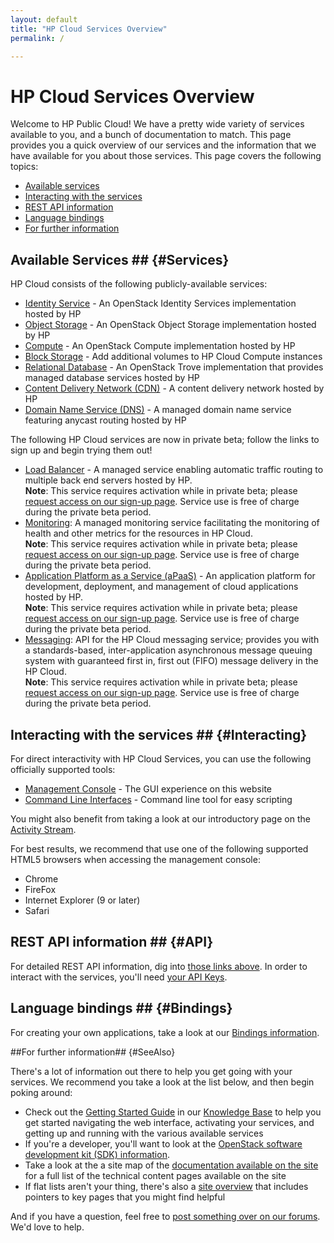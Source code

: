 ```yaml
---
layout: default
title: "HP Cloud Services Overview"
permalink: /

---
```

<!-- <iframe src="https://player.vimeo.com/video/38064508?title=0&amp;byline=0&amp;portrait=0" width="580" height="420" frameborder="0"> </iframe> -->

# HP Cloud Services Overview

Welcome to HP Public Cloud!  We have a pretty wide variety of services available to you, and a bunch of documentation to match.  This page provides you a quick overview of our services and the information that we have available for you about those services.  This page covers the following topics:

* [Available services](#Services)
* [Interacting with the services](#Interacting)
* [REST API information](#API)
* [Language bindings](#Bindings)
* [For further information](#SeeAlso)

## Available Services ## {#Services}

HP Cloud consists of the following publicly-available services:

* [Identity Service](/identity/) - An OpenStack Identity Services implementation hosted by HP
* [Object Storage](/object-storage/) - An OpenStack Object Storage implementation hosted by HP
* [Compute](/compute/) - An OpenStack Compute implementation hosted by HP
* [Block Storage](/block-storage/) - Add additional volumes to HP Cloud Compute instances
* [Relational Database](/dbaas/) - An OpenStack Trove implementation that provides managed database services hosted by HP
* [Content Delivery Network (CDN)](/cdn/) - A content delivery network hosted by HP
* [Domain Name Service (DNS)](/dns/) - A managed domain name service featuring anycast routing hosted by HP

The following HP Cloud services are now in private beta; follow the links to sign up and begin trying them out!

* [Load Balancer](/lbaas/) -  A managed service enabling automatic traffic routing to multiple back end servers hosted by HP.<br>
  **Note**: This service requires activation while in private beta; please [request access on our sign-up page](https://account.hpcloud.com/cases/betarequest/lbaas).  Service use is free of charge during the private beta period.
* [Monitoring](/maas/): A managed monitoring service facilitating the monitoring of health and other metrics for the resources in HP Cloud.<br>
  **Note**: This service requires activation while in private beta; please [request access on our sign-up page](https://account.hpcloud.com/cases/betarequest/maas). Service use is free of charge during the private beta period.
* [Application Platform as a Service (aPaaS)](/apaas/) - An application platform for development, deployment, and management of cloud applications hosted by HP.<br>
  **Note**: This service requires activation while in private beta; please [request access on our sign-up page](https://apaas.hpcloud.com/shared/free-private-beta/signup).  Service use is free of charge during the private beta period.
* [Messaging](/msgaas/): API for the HP Cloud messaging service; provides you with a standards-based, inter-application asynchronous message queuing system with guaranteed first in, first out (FIFO) message delivery in the HP Cloud.<br>
  **Note**: This service requires activation while in private beta; please [request access on our sign-up page](https://account.hpcloud.com/cases/betarequest/msgaas). Service use is free of charge during the private beta period.
  
## Interacting with the services ## {#Interacting}

For direct interactivity with HP Cloud Services, you can use the following officially supported tools:

* [Management Console](https://console.hpcloud.com) - The GUI experience on this website
* [Command Line Interfaces](/cli/) - Command line tool for easy scripting

You might also benefit from taking a look at our introductory page on the [Activity Stream](/activity-stream).

For best results, we recommend that use one of the following supported HTML5 browsers when accessing the management console:

* Chrome
* FireFox 
* Internet Explorer (9 or later)
* Safari 


## REST API information ## {#API}

For detailed REST API information, dig into [those links above](#Services).  In order to interact with the services, you'll need [your API Keys](https://account.hpcloud.com/account/api_keys).


## Language bindings ## {#Bindings}

For creating your own applications, take a look at our [Bindings information](/bindings).


##For further information## {#SeeAlso}

There's a lot of information out there to help you get going with your services.  We recommend you take a look at the list below, and then begin poking around:

<!--add a link to the release notes at GA-->

* Check out the [Getting Started Guide](https://community.hpcloud.com/article/getting-started-guide/) in our [Knowledge Base](https://community.hpcloud.com/) to help you get started navigating the web interface, activating your services, and getting up and running with the various available services
* If you're a developer, you'll want to look at the [OpenStack software development kit (SDK) information](https://wiki.openstack.org/wiki/SDKs).
* Take a look at the a site map of the [documentation available on the site](/sitemap) for a full list of the technical content pages available on the site
* If flat lists aren't your thing, there's also a [site overview](/site-overview) that includes pointers to key pages that you might find helpful

And if you have a question, feel free to [post something over on our forums](https://connect.hpcloud.com). We'd love to help.

